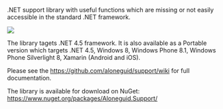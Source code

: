 .NET support library with useful functions which are missing or not easily accessible in the standard .NET framework.

![](https://aloneguid.visualstudio.com/DefaultCollection/_apis/public/build/definitions/323c5f4c-c814-452d-9eaf-1006c83fd44c/1/badge)

The library tagets .NET 4.5 framework.
It is also available as a Portable version which targets .NET 4.5, Windows 8, Windows Phone 8.1, Windows Phone Silverlight 8, Xamarin (Android and iOS).

Please see the https://github.com/aloneguid/support/wiki for full documentation.

The library is available for download on NuGet: https://www.nuget.org/packages/Aloneguid.Support/
